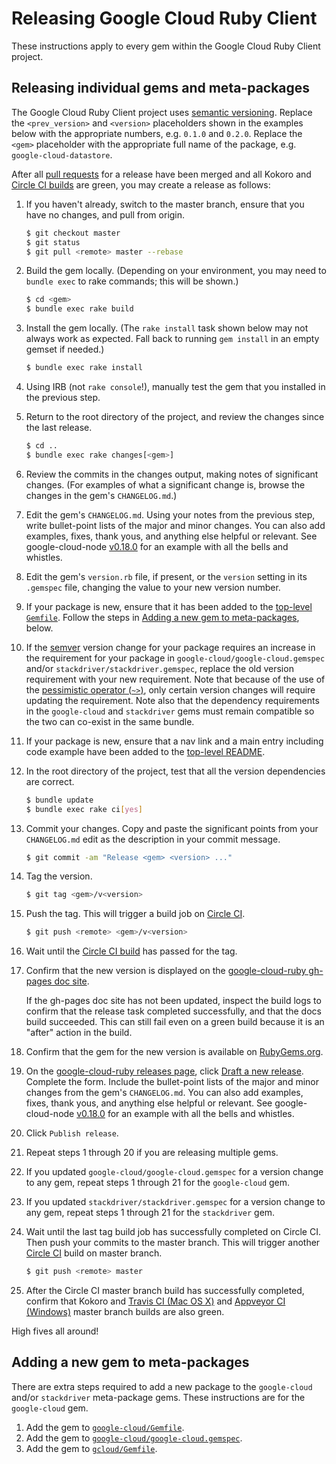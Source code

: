 # Releasing Google Cloud Ruby Client

These instructions apply to every gem within the Google Cloud Ruby Client
project.

## Releasing individual gems and meta-packages

The Google Cloud Ruby Client project uses [semantic
versioning](http://semver.org). Replace the `<prev_version>` and `<version>`
placeholders shown in the examples below with the appropriate numbers, e.g.
`0.1.0` and `0.2.0`. Replace the `<gem>` placeholder with the appropriate full
name of the package, e.g. `google-cloud-datastore`.

After all [pull
requests](https://github.com/googleapis/google-cloud-ruby/pulls) for a
release have been merged and all Kokoro and [Circle CI
builds](https://circleci.com/gh/googleapis/google-cloud-ruby) are
green, you may create a release as follows:

1. If you haven't already, switch to the master branch, ensure that you have no
   changes, and pull from origin.

    ```sh
    $ git checkout master
    $ git status
    $ git pull <remote> master --rebase
    ```

2. Build the gem locally. (Depending on your environment, you may need to
   `bundle exec` to rake commands; this will be shown.)

    ```sh
    $ cd <gem>
    $ bundle exec rake build
    ```

3. Install the gem locally. (The `rake install` task shown below may not always
   work as expected. Fall back to running `gem install` in an empty gemset if
   needed.)

    ```sh
    $ bundle exec rake install
    ```

4. Using IRB (not `rake console`!), manually test the gem that you installed in
   the previous step.

5. Return to the root directory of the project, and review the changes since the
   last release.

    ```sh
    $ cd ..
    $ bundle exec rake changes[<gem>]
    ```

6. Review the commits in the changes output, making notes of significant
   changes. (For examples of what a significant change is, browse the changes in
   the gem's `CHANGELOG.md`.)

7. Edit the gem's `CHANGELOG.md`. Using your notes from the previous step, write
   bullet-point lists of the major and minor changes. You can also add examples,
   fixes, thank yous, and anything else helpful or relevant. See
   google-cloud-node
   [v0.18.0](https://github.com/GoogleCloudPlatform/google-cloud-node/releases/tag/v0.18.0)
   for an example with all the bells and whistles.

8. Edit the gem's `version.rb` file, if present, or the `version` setting in its
   `.gemspec` file, changing the value to your new version number.

9. If your package is new, ensure that it has been added to the [top-level
   `Gemfile`](https://github.com/googleapis/google-cloud-ruby/blob/google-cloud/v0.52.0/Gemfile).
   Follow the steps in [Adding a new gem to
   meta-packages](#adding-a-new-gem-to-meta-packages), below.

10. If the [semver](http://semver.org/) version change for your package requires
    an increase in the requirement for your package in
    `google-cloud/google-cloud.gemspec` and/or
    `stackdriver/stackdriver.gemspec`, replace the old version requirement with
    your new requirement. Note that because of the use of the [pessimistic
    operator (`~>`)](https://robots.thoughtbot.com/rubys-pessimistic-operator),
    only certain version changes will require updating the requirement. Note
    also that the dependency requirements in the `google-cloud` and
    `stackdriver` gems must remain compatible so the two can co-exist in the
    same bundle.

11. If your package is new, ensure that a nav link and a main entry including
    code example have been added to the [top-level
    README](https://github.com/googleapis/google-cloud-ruby/blob/google-cloud/v0.52.0/README.md).

12. In the root directory of the project, test that all the version dependencies
    are correct.

    ```sh
    $ bundle update
    $ bundle exec rake ci[yes]
    ```

13. Commit your changes. Copy and paste the significant points from your
    `CHANGELOG.md` edit as the description in your commit message.

    ```sh
    $ git commit -am "Release <gem> <version> ..."
    ```

14. Tag the version.

    ```sh
    $ git tag <gem>/v<version>
    ```

15. Push the tag. This will trigger a build job on [Circle
    CI](https://circleci.com/gh/googleapis/google-cloud-ruby).

    ```sh
    $ git push <remote> <gem>/v<version>
    ```

16. Wait until the [Circle CI
    build](https://circleci.com/gh/googleapis/google-cloud-ruby) has
    passed for the tag.

17. Confirm that the new version is displayed on the [google-cloud-ruby gh-pages
    doc
    site](https://http://googleapis.github.io/google-cloud-ruby/docs/).

    If the gh-pages doc site has not been updated, inspect the build logs to
    confirm that the release task completed successfully, and that the docs
    build succeeded. This can still fail even on a green build because it is an
    "after" action in the build.

18. Confirm that the gem for the new version is available on
    [RubyGems.org](https://rubygems.org/gems/google-cloud).

19. On the [google-cloud-ruby releases
    page](https://github.com/googleapis/google-cloud-ruby/releases),
    click [Draft a new
    release](https://github.com/googleapis/google-cloud-ruby/releases/new).
    Complete the form. Include the bullet-point lists of the major and minor
    changes from the gem's `CHANGELOG.md`. You can also add examples, fixes,
    thank yous, and anything else helpful or relevant. See google-cloud-node
    [v0.18.0](https://github.com/GoogleCloudPlatform/google-cloud-node/releases/tag/v0.18.0)
    for an example with all the bells and whistles.

20. Click `Publish release`.

21. Repeat steps 1 through 20 if you are releasing multiple gems.

22. If you updated `google-cloud/google-cloud.gemspec` for a version change to
    any gem, repeat steps 1 through 21 for the `google-cloud` gem.

23. If you updated `stackdriver/stackdriver.gemspec` for a version change to any
    gem, repeat steps 1 through 21 for the `stackdriver` gem.

24. Wait until the last tag build job has successfully completed on Circle CI.
    Then push your commits to the master branch. This will trigger another
    [Circle CI](https://circleci.com/gh/googleapis/google-cloud-ruby)
    build on master branch.

    ```sh
    $ git push <remote> master
    ```

25. After the Circle CI master branch build has successfully completed, confirm
    that Kokoro and [Travis CI (Mac OS
    X)](https://travis-ci.org/googleapis/google-cloud-ruby) and
    [Appveyor CI
    (Windows)](https://ci.appveyor.com/project/googleapis/google-cloud-ruby)
    master branch builds are also green.

High fives all around!

## Adding a new gem to meta-packages

There are extra steps required to add a new package to the `google-cloud` and/or
`stackdriver` meta-package gems. These instructions are for the `google-cloud`
gem.

1. Add the gem to
   [`google-cloud/Gemfile`](https://github.com/googleapis/google-cloud-ruby/blob/google-cloud/v0.52.0/google-cloud/Gemfile).
2. Add the gem to
   [`google-cloud/google-cloud.gemspec`](https://github.com/googleapis/google-cloud-ruby/blob/google-cloud/v0.52.0/google-cloud/google-cloud.gemspec).
3. Add the gem to
   [`gcloud/Gemfile`](https://github.com/googleapis/google-cloud-ruby/blob/google-cloud/v0.52.0/gcloud/Gemfile).
